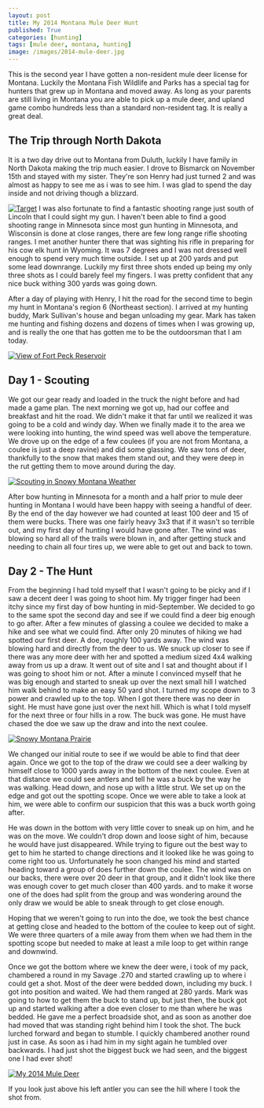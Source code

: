 ```yaml
---
layout: post
title: My 2014 Montana Mule Deer Hunt
published: True
categories: [hunting]
tags: [mule deer, montana, hunting]
image: /images/2014-mule-deer.jpg
---
```


<style>.parallax-background {background: url("/images/2014-mule-deer.jpg");}</style>

This is the second year I have gotten a non-resident mule deer license for Montana. Luckily the Montana Fish Wildlife and Parks has a special tag for hunters that grew up in Montana and moved away. As long as your parents are still living in Montana you are able to pick up a mule deer, and upland game combo hundreds less than a standard non-resident tag. It is really a great deal.

## The Trip through North Dakota

It is a two day drive out to Montana from Duluth, luckily I have family in North Dakota making the trip much easier. I drove to Bismarck on November 15th and stayed with my sister. They're son Henry had just turned 2 and was almost as happy to see me as i was to see him. I was glad to spend the day inside and not driving though a blizzard.

<a href="/images/target.jpg" data-lightbox="2014 Mule Deer Hunt" data-title="Target"><img class="floatright" src="/images/target.jpg" alt="Target"></a>
I was also fortunate to find a fantastic shooting range just south of Lincoln that I could sight my gun. I haven't been able to find a good shooting range in Minnesota since most gun hunting in Minnesota, and Wisconsin is done at close ranges, there are few long range rifle shooting ranges. I met another hunter there that was sighting his rifle in preparing for his cow elk hunt in Wyoming. It was 7 degrees and I was not dressed well enough to spend very much time outside. I set up at 200 yards and put some lead downrange. Luckily my first three shots ended up being my only three shots as I could barely feel my fingers. I was pretty confident that any nice buck withing 300 yards was going down.

After a day of playing with Henry, I hit the road for the second time to begin my hunt in Montana's region 6 (Northeast section). I arrived at my hunting buddy, Mark Sullivan's house and began unloading my gear. Mark has taken me hunting and fishing dozens and dozens of times when I was growing up, and is really the one that has gotten me to be the outdoorsman that I am today.

<a href="/images/ft-peck.jpg" data-lightbox="2014 Mule Deer Hunt" data-title="View of Fort Peck Reservoir"><img class="centered" src="/images/ft-peck.jpg" alt="View of Fort Peck Reservoir"></a>

## Day 1 - Scouting

We got our gear ready and loaded in the truck the night before and had made a game plan. The next morning we got up, had our coffee and breakfast and hit the road. We didn't make it that far until we realized it was going to be a cold and windy day. When we finally made it to the area we were looking into hunting, the wind speed was well above the temperature. We drove up on the edge of a few coulees (if you are not from Montana, a coulee is just a deep ravine) and did some glassing. We saw tons of deer, thankfully to the snow that makes them stand out, and they were deep in the rut getting them to move around during the day.

<a href="/images/snowy-weather.jpg" data-lightbox="2014 Mule Deer Hunt" data-title="Scouting in Snowy Montana Weather"><img class="centered" src="/images/snowy-weather.jpg" alt="Scouting in Snowy Montana Weather"></a>

After bow hunting in Minnesota for a month and a half prior to mule deer hunting in Montana I would have been happy with seeing a handful of deer. By the end of the day however we had counted at least 100 deer and 15 of them were bucks. There was one fairly heavy 3x3 that if it wasn't so terrible out, and my first day of hunting I would have gone after. The wind was blowing so hard all of the trails were blown in, and after getting stuck and needing to chain all four tires up, we were able to get out and back to town.

## Day 2 - The Hunt

From the beginning I had told myself that I wasn't going to be picky and if I saw a decent deer I was going to shoot him. My trigger finger had been itchy since my first day of bow hunting in mid-September. We decided to go to the same spot the second day and see if we could find a deer big enough to go after. After a few minutes of glassing a coulee we decided to make a hike and see what we could find. After only 20 minutes of hiking we had spotted our first deer. A doe, roughly 100 yards away. The wind was blowing hard and directly from the deer to us. We snuck up closer to see if there was any more deer with her and spotted a medium sized 4x4 walking away from us up a draw. It went out of site and I sat and thought about if I was going to shoot him or not. After a minute I convinced myself that he was big enough and started to sneak up over the next small hill I watched him walk behind to make an easy 50 yard shot. I turned my scope down to 3 power and crawled up to the top. When I got there there was no deer in sight. He must have gone just over the next hill. Which is what I told myself for the next three or four hills in a row. The buck was gone. He must have chased the doe we saw up the draw and into the next coulee.

<a href="/images/snowy-prairie.jpg" data-lightbox="2014 Mule Deer Hunt" data-title="Snowy Montana Prairie"><img class="centered" src="/images/snowy-prairie.jpg" alt="Snowy Montana Prairie"></a>

We changed our initial route to see if we would be able to find that deer again. Once we got to the top of the draw we could see a deer walking by himself close to 1000 yards away in the bottom of the next coulee. Even at that distance we could see antlers and tell he was a buck by the way he was walking. Head down, and nose up with a little strut. We set up on the edge and got out the spotting scope. Once we were able to take a look at him, we were able to confirm our suspicion that this was a buck worth going after.

He was down in the bottom with very little cover to sneak up on him, and he was on the move. We couldn't drop down and loose sight of him, because he would have just disappeared. While trying to figure out the best way to get to him he started to change directions and it looked like he was going to come right too us. Unfortunately he soon changed his mind and started heading toward a group of does further down the coulee. The wind was on our backs, there were over 20 deer in that group, and it didn't look like there was enough cover to get much closer than 400 yards. and to make it worse one of the does had split from the group and was wondering around the only draw we would be able to sneak through to get close enough.

Hoping that we weren't going to run into the doe, we took the best chance at getting close and headed to the bottom of the coulee to keep out of sight. We were three quarters of a mile away from them when we had them in the spotting scope but needed to make at least a mile loop to get within range and downwind.

Once we got the bottom where we knew the deer were, i took of my pack, chambered a round in my Savage .270 and started crawling up to where i could get a shot. Most of the deer were bedded down, including my buck. I got into position and waited. We had them ranged at 280 yards. Mark was going to how to get them the buck to stand up, but just then, the buck got up and started walking after a doe even closer to me than where he was bedded. He gave me a perfect broadside shot, and as soon as another doe had moved that was standing right behind him I took the shot. The buck lurched forward and began to stumble. I quickly chambered another round just in case. As soon as i had him in my sight again he tumbled over backwards. I had just shot the biggest buck we had seen, and the biggest one I had ever shot!

<a href="/images/2014-mule-deer.jpg" data-lightbox="2014 Mule Deer Hunt" data-title="My 2014 Mule Deer"><img class="centered" src="/images/2014-mule-deer.jpg" alt="My 2014 Mule Deer"></a>

If you look just above his left antler you can see the hill where I took the shot from.